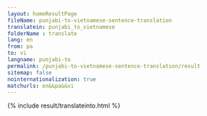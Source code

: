 ```yaml
---
layout: homeResultPage
fileName: punjabi-to-vietnamese-sentence-translation
translatein: punjabi_to_vietnamese
folderName : translate
lang: en
from: pa
to: vi
langname: punjabi-to
permalink: /punjabi-to-vietnamese-sentence-translation/result
sitemap: false
nointernationalization: true
matchurls: en&&pa&&vi
---
```

{% include result/translateinto.html %}

<script src="/js/result/translation.js" data-foldername="{{page.folderName}}" data-lang="{{page.lang}}"></script>
